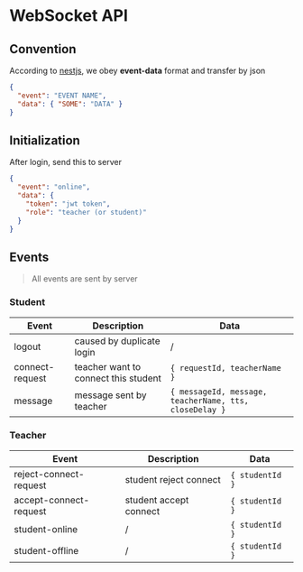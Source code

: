 # WebSocket API

## Convention

According to [nestjs](https://docs.nestjs.com/websockets/gateways), we obey **event-data** format and transfer by json

```json
{
  "event": "EVENT NAME",
  "data": { "SOME": "DATA" }
}
```

## Initialization

After login, send this to server

```json
{
  "event": "online",
  "data": {
    "token": "jwt token",
    "role": "teacher (or student)"
  }
}
```

## Events

> All events are sent by server

### Student

| Event           | Description                          | Data                                                   |
| --------------- | ------------------------------------ | ------------------------------------------------------ |
| logout          | caused by duplicate login            | /                                                      |
| connect-request | teacher want to connect this student | `{ requestId, teacherName }`                           |
| message         | message sent by teacher              | `{ messageId, message, teacherName, tts, closeDelay }` |

### Teacher

| Event                  | Description            | Data            |
| ---------------------- | ---------------------- | --------------- |
| reject-connect-request | student reject connect | `{ studentId }` |
| accept-connect-request | student accept connect | `{ studentId }` |
| student-online         | /                      | `{ studentId }` |
| student-offline        | /                      | `{ studentId }` |
